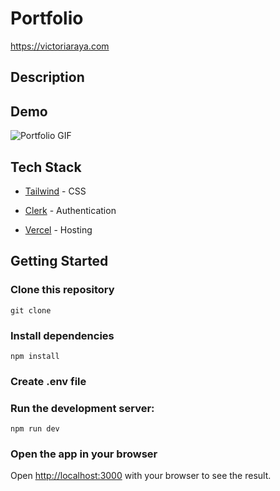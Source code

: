 # Portfolio

https://victoriaraya.com

## Description

## Demo

![Portfolio GIF]()

## Tech Stack

- [Tailwind](https://tailwindcss.com/) - CSS

- [Clerk](https://clerk.com/) - Authentication
- [Vercel](https://vercel.com) - Hosting

## Getting Started

### Clone this repository

    git clone

### Install dependencies

    npm install

### Create .env file

### Run the development server:

    npm run dev

### Open the app in your browser

Open [http://localhost:3000](http://localhost:3000) with your browser to see the result.
